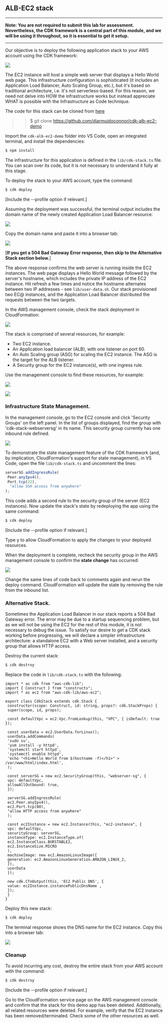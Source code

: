 ## ALB-EC2 stack

---

**Note: You are not required to submit this lab for assessment. Nevertheless, the CDK framework is a central part of this module, and we will be using it throughout, so it is essential to get it setup.**

---

Our objective is to deploy the following application stack to your AWS account using the CDK framework:

![][schema]

The EC2 instance will host a simple web server that displays a Hello World web page.
This infrastructure configuration is sophisticated (it includes an Application Load Balancer, Auto Scaling Group, etc.), but it's based on traditional architecture, i.e. it's not serverless-based. For this reason, we need not delve into HOW the infrastructure works but instead appreciate WHAT is possible with the Infrastructure as Code technique.

The code for this stack can be cloned from [here](https://github.com/diarmuidoconnor/cdk-alb-ec2-demo)

> > $ git clone https://github.com/diarmuidoconnor/cdk-alb-ec2-demo

Import the `cdk-alb-ec2-demo` folder into VS Code, open an integrated terminal, and install the dependencies:

```bash
$ npm install
```

The infrastructure for this application is defined in the `lib/cdk-stack.ts` file. You can scan over its code, but it is not necessary to understand it fully at this stage.

To deploy the stack to your AWS account, type the command:

```bash
$ cdk deploy
```

[Include the --profile option if relevant.]

Assuming the deployment was successful, the terminal output includes the domain name of the newly created Application Load Balancer resource:

![][alb]

Copy the domain name and paste it into a browser tab:

![][root]

[**If you get a 504 Bad Gateway Error response, then skip to the Alternative Stack section below.**]

The above response confirms the web server is running inside the EC2 instances. The web page displays a Hello World message followed by the server's hostname, which includes the private IP address of the EC2 instance. Hit refresh a few times and notice the hostname alternates between two IP addresses - see `lib/user-data.sh`. Our stack provisioned two EC@ instances, and the Application Load Balancer distributed the requests between the two targets.

In the AWS management console, check the stack deployment in CloudFormation:

![][cf]

The stack is comprised of several resources, for example:

- Two EC2 instance.
- An Application load balancer (ALB), with one listener on port 60.
- An Auto Scaling group (ASG) for scaling the EC2 instance. The ASG is the target for the ALB listener.
- A Security group for the EC2 instance(s), with one ingress rule.

Use the management console to find these resources, for example:

![][ec2]

![][albmc]

### Infrastructure State Management.

In the management console, go to the EC2 console and click 'Security Groups' on the left panel. In the list of groups displayed, find the group with 'cdk-stack-webserversg' in its name. This security group currently has one inbound rule defined.

![][secgrp]

To demonstrate the state management feature of the CDK framework (and, by implication, CloudFormation's support for state management), in VS Code, open the file `lib/cdk-stack.ts` and uncomment the lines:

```ts
serverSG.addIngressRule(
 Peer.anyIpv4(),
 Port.tcp(22),
  "allow SSH access from anywhere"
);
```

This code adds a second rule to the security group of the server (EC2 instances). Now update the stack's state by redeploying the app using the same command:

```bash
$ cdk deploy
```

[Include the --profile option if relevant.]

Type y to allow CloudFormation to apply the changes to your deployed resources.

When the deployment is complete, recheck the security group in the AWS management console to confirm the **state change** has occurred:

![][secgrp2]

Change the same lines of code back to comments again and rerun the deploy command. CloudFormation will update the state by removing the rule from the inbound list.

### Alternative Stack.

Sometimes the Application Load Balancer in our stack reports a 504 Bad Gateway error. The error may be due to a startup sequencing problem, but as we will not be using the EC2 for the rest of this module, it is not necessary to debug the issue. To satisfy our desire to get a CDK stack working before progressing, we will declare a simpler infrastructure architecture: a standalone EC2 with a Web server installed, and a security group that allows HTTP access.

Destroy the current stack:
```bash
$ cdk destroy
```
Replace the code in `lib/cdk-stack.ts` with the following:
~~~
import * as cdk from "aws-cdk-lib";
import { Construct } from "constructs";
import * as ec2 from "aws-cdk-lib/aws-ec2";

export class CdkStack extends cdk.Stack {
 constructor(scope: Construct, id: string, props?: cdk.StackProps) {
 super(scope, id, props);

 const defaultVpc = ec2.Vpc.fromLookup(this, "VPC", { isDefault: true });
    
 const userData = ec2.UserData.forLinux();
 userData.addCommands(
 'sudo su',
 'yum install -y httpd',
 'systemctl start httpd',
 'systemctl enable httpd',
 'echo "<h1>Hello World from $(hostname -f)</h1>" > /var/www/html/index.html',
 );

 const serverSG = new ec2.SecurityGroup(this, "webserver-sg", {
 vpc: defaultVpc,
 allowAllOutbound: true,
 });
    
 serverSG.addIngressRule(
 ec2.Peer.anyIpv4(),
 ec2.Port.tcp(80),
 "allow HTTP access from anywhere"
 );
    
 const ec2Instance = new ec2.Instance(this, "ec2-instance", {
 vpc: defaultVpc,
 securityGroup: serverSG,
 instanceType: ec2.InstanceType.of(
 ec2.InstanceClass.BURSTABLE2,
 ec2.InstanceSize.MICRO
 ),
 machineImage: new ec2.AmazonLinuxImage({
 generation: ec2.AmazonLinuxGeneration.AMAZON_LINUX_2,
 }),
 userData
 });

 new cdk.CfnOutput(this, 'EC2 Public DNS', {
 value: ec2Instance.instancePublicDnsName ,
 });
 }
}
~~~

Deploy this new stack:
```bash
$ cdk deploy
```

The terminal response shows the DNS name for the EC2 instance. Copy this into a browser tab:

![][alternative]

### Cleanup

To avoid incurring any cost, destroy the entire stack from your AWS account with the command:

```bash
$ cdk destroy
```

[Include the --profile option if relevant.]

Go to the CloudFormation service page on the AWS management console and confirm that the stack for this demo app has been deleted. Additionally, all related resources were deleted. For example, verify that the EC2 instance has been removed/terminated. Check some of the other resources as well.

[schema]: ./img/schema.png
[alb]: ./img/alb.png
[root]: ./img/root.png
[api]: ./img/api.png
[cf]: ./img/cf.png
[secgrp]: ./img/secgrp.png
[secgrp2]: ./img/secgrp2.png
[albmc]: ./img/albmc.png
[ec2]: ./img/ec2.png
[alternative]: ./img/alternative.png
